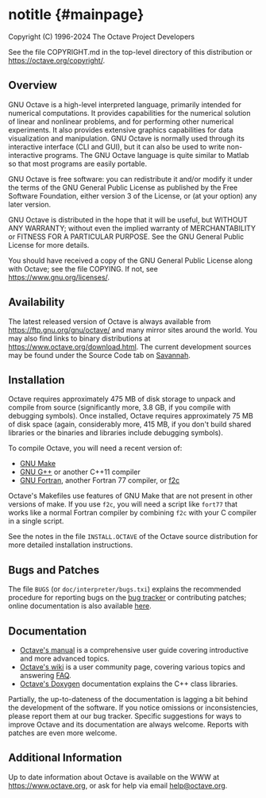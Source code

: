 notitle {#mainpage}
=======

Copyright (C) 1996-2024 The Octave Project Developers

See the file COPYRIGHT.md in the top-level directory of this
distribution or <https://octave.org/copyright/>.

Overview
--------

GNU Octave is a high-level interpreted language, primarily intended
for numerical computations.  It provides capabilities for the
numerical solution of linear and nonlinear problems, and for
performing other numerical experiments.  It also provides extensive
graphics capabilities for data visualization and manipulation.  GNU
Octave is normally used through its interactive interface (CLI and
GUI), but it can also be used to write non-interactive programs.
The GNU Octave language is quite similar to Matlab so that most
programs are easily portable.

GNU Octave is free software: you can redistribute it and/or modify it
under the terms of the GNU General Public License as published by
the Free Software Foundation, either version 3 of the License, or
(at your option) any later version.

GNU Octave is distributed in the hope that it will be useful, but
WITHOUT ANY WARRANTY; without even the implied warranty of
MERCHANTABILITY or FITNESS FOR A PARTICULAR PURPOSE.  See the
GNU General Public License for more details.

You should have received a copy of the GNU General Public License
along with Octave; see the file COPYING.  If not, see
<https://www.gnu.org/licenses/>.

Availability
------------

The latest released version of Octave is always available from
<https://ftp.gnu.org/gnu/octave/> and many mirror sites around the
world.  You may also find links to binary distributions at
<https://www.octave.org/download.html>.  The current development
sources may be found under the Source Code tab on
[Savannah](https://savannah.gnu.org/projects/octave/).

Installation
------------

Octave requires approximately 475 MB of disk storage to unpack and
compile from source (significantly more, 3.8 GB, if you compile with
debugging symbols).  Once installed, Octave requires approximately
75 MB of disk space (again, considerably more, 415 MB, if you don't
build shared libraries or the binaries and libraries include
debugging symbols).

To compile Octave, you will need a recent version of:

- [GNU Make](https://www.gnu.org/software/make/)
- [GNU G++](https://gcc.gnu.org/) or another C++11 compiler
- [GNU Fortran](https://gcc.gnu.org/fortran/), another Fortran 77
  compiler, or [f2c](http://www.netlib.org/f2c/)

Octave's Makefiles use features of GNU Make that are not present in
other versions of make.  If you use `f2c`, you will need a script
like `fort77` that works like a normal Fortran compiler by combining
`f2c` with your C compiler in a single script.

See the notes in the file `INSTALL.OCTAVE` of the Octave source
distribution for more detailed installation instructions.

Bugs and Patches
----------------

The file `BUGS` (or `doc/interpreter/bugs.txi`) explains the recommended
procedure for reporting bugs on the [bug tracker](https://bugs.octave.org)
or contributing patches; online documentation is also available
[here](https://www.gnu.org/software/octave/bugs.html).

Documentation
-------------

* [Octave's manual](https://www.octave.org/doc/interpreter/) is a
  comprehensive user guide covering introductive and more advanced
  topics.
* [Octave's wiki](https://wiki.octave.org) is a user community page,
  covering various topics and answering
  [FAQ](https://wiki.octave.org/FAQ).
* [Octave's Doxygen](https://www.octave.org/doxygen/) documentation
  explains the C++ class libraries.

Partially, the up-to-dateness of the documentation is lagging a bit
behind the development of the software.  If you notice omissions or
inconsistencies, please report them at our bug tracker.  Specific
suggestions for ways to improve Octave and its documentation are
always welcome.  Reports with patches are even more welcome.

Additional Information
----------------------

Up to date information about Octave is available on the WWW at
<https://www.octave.org>, or ask for help via email
<help@octave.org>.
